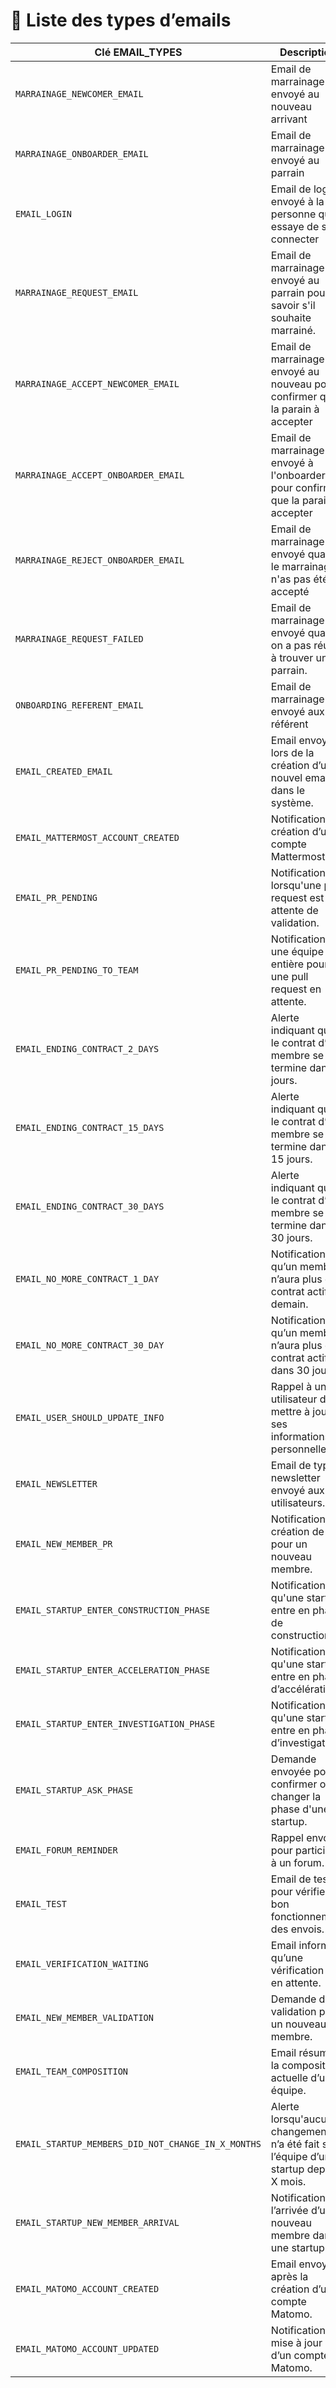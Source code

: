 # 📧 Liste des types d’emails

| Clé EMAIL_TYPES | Description |
|-----------------|-------------|
| `MARRAINAGE_NEWCOMER_EMAIL` | Email de marrainage envoyé au nouveau arrivant |
| `MARRAINAGE_ONBOARDER_EMAIL` | Email de marrainage envoyé au parrain |
| `EMAIL_LOGIN` | Email de login envoyé à la personne qui essaye de se connecter |
| `MARRAINAGE_REQUEST_EMAIL` | Email de marrainage envoyé au parrain pour savoir s'il souhaite marrainé. |
| `MARRAINAGE_ACCEPT_NEWCOMER_EMAIL` | Email de marrainage envoyé au nouveau pour confirmer que la parain à accepter |
| `MARRAINAGE_ACCEPT_ONBOARDER_EMAIL` | Email de marrainage envoyé à l'onboarder pour confirmer que la parain à accepter |
| `MARRAINAGE_REJECT_ONBOARDER_EMAIL` | Email de marrainage envoyé quand le marrainage n'as pas été accepté |
| `MARRAINAGE_REQUEST_FAILED` | Email de marrainage envoyé quand on a pas réussi à trouver un parrain. |
| `ONBOARDING_REFERENT_EMAIL` | Email de marrainage envoyé aux référent |
| `EMAIL_CREATED_EMAIL` | Email envoyé lors de la création d’un nouvel email dans le système. |
| `EMAIL_MATTERMOST_ACCOUNT_CREATED` | Notification de création d’un compte Mattermost. |
| `EMAIL_PR_PENDING` | Notification lorsqu'une pull request est en attente de validation. |
| `EMAIL_PR_PENDING_TO_TEAM` | Notification à une équipe entière pour une pull request en attente. |
| `EMAIL_ENDING_CONTRACT_2_DAYS` | Alerte indiquant que le contrat d’un membre se termine dans 2 jours. |
| `EMAIL_ENDING_CONTRACT_15_DAYS` | Alerte indiquant que le contrat d’un membre se termine dans 15 jours. |
| `EMAIL_ENDING_CONTRACT_30_DAYS` | Alerte indiquant que le contrat d’un membre se termine dans 30 jours. |
| `EMAIL_NO_MORE_CONTRACT_1_DAY` | Notification qu’un membre n’aura plus de contrat actif demain. |
| `EMAIL_NO_MORE_CONTRACT_30_DAY` | Notification qu’un membre n’aura plus de contrat actif dans 30 jours. |
| `EMAIL_USER_SHOULD_UPDATE_INFO` | Rappel à un utilisateur de mettre à jour ses informations personnelles. |
| `EMAIL_NEWSLETTER` | Email de type newsletter envoyé aux utilisateurs. |
| `EMAIL_NEW_MEMBER_PR` | Notification de création de PR pour un nouveau membre. |
| `EMAIL_STARTUP_ENTER_CONSTRUCTION_PHASE` | Notification qu'une startup entre en phase de construction. |
| `EMAIL_STARTUP_ENTER_ACCELERATION_PHASE` | Notification qu'une startup entre en phase d’accélération. |
| `EMAIL_STARTUP_ENTER_INVESTIGATION_PHASE` | Notification qu'une startup entre en phase d’investigation. |
| `EMAIL_STARTUP_ASK_PHASE` | Demande envoyée pour confirmer ou changer la phase d'une startup. |
| `EMAIL_FORUM_REMINDER` | Rappel envoyé pour participer à un forum. |
| `EMAIL_TEST` | Email de test pour vérifier le bon fonctionnement des envois. |
| `EMAIL_VERIFICATION_WAITING` | Email informant qu’une vérification est en attente. |
| `EMAIL_NEW_MEMBER_VALIDATION` | Demande de validation pour un nouveau membre. |
| `EMAIL_TEAM_COMPOSITION` | Email résumant la composition actuelle d’une équipe. |
| `EMAIL_STARTUP_MEMBERS_DID_NOT_CHANGE_IN_X_MONTHS` | Alerte lorsqu'aucun changement n’a été fait sur l’équipe d’une startup depuis X mois. |
| `EMAIL_STARTUP_NEW_MEMBER_ARRIVAL` | Notification de l’arrivée d’un nouveau membre dans une startup. |
| `EMAIL_MATOMO_ACCOUNT_CREATED` | Email envoyé après la création d’un compte Matomo. |
| `EMAIL_MATOMO_ACCOUNT_UPDATED` | Notification de mise à jour d’un compte Matomo. |
